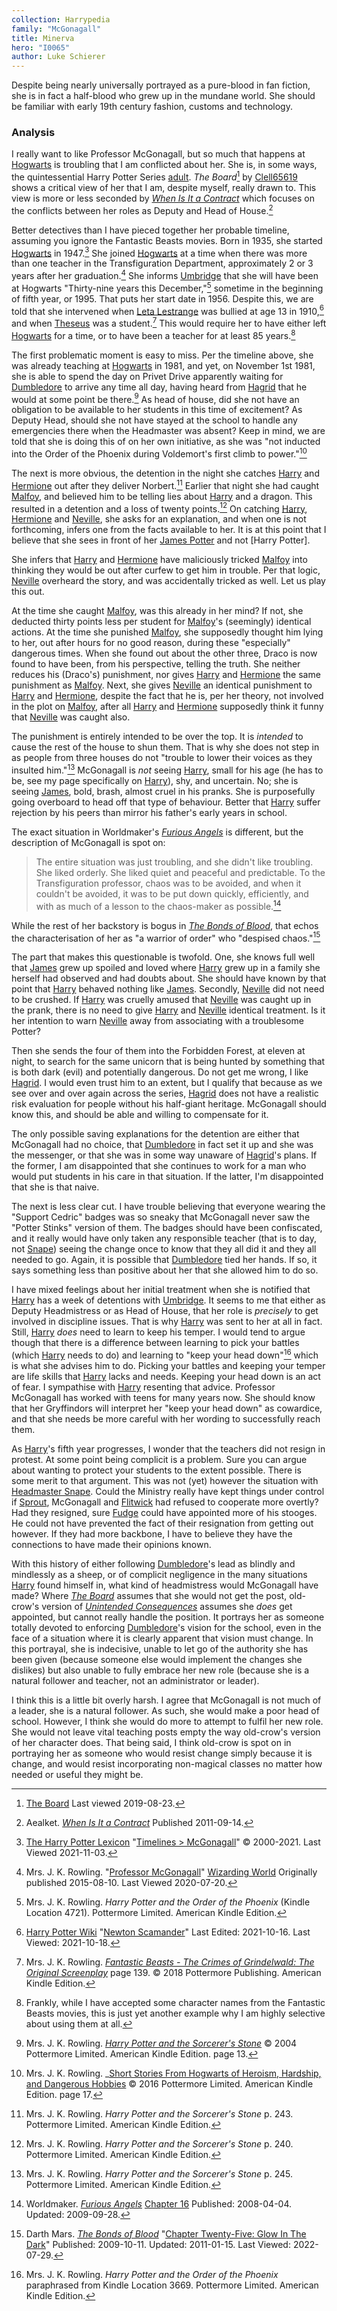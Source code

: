 ```yaml
---
collection: Harrypedia
family: "McGonagall"
title: Minerva
hero: "I0065"
author: Luke Schierer
---
```


Despite being nearly universally portrayed as a pure-blood in fan fiction, she is in fact a half-blood who grew up in the mundane world.  She should be familiar with early 19th century fashion, customs and technology. 

### Analysis

I really want to like Professor McGonagall, but so much that happens at
[Hogwarts] is troubling that I am conflicted about her. She is, in some ways,
the quintessential Harry Potter Series [adult].  _The Board_[^190823-1] by
[Clell65619][dmffan] shows a critical view of her that I am, despite myself,
really drawn to.  This view is more or less seconded by _[When Is It a
Contract][WIIAC]_ which focuses on the conflicts between her roles as Deputy and
Head of House.[^210322-2]

[adult]: <../../adults>

Better detectives than I have pieced together her probable timeline, assuming
you ignore the Fantastic Beasts movies.  Born in 1935, she started [Hogwarts]
in 1947.[^211103-1]  She joined [Hogwarts] at a time when there was more than one teacher in the Transfiguration Department, approximately 2 or 3 years after her graduation.[^200720-7]  She informs [Umbridge] that she will have been at Hogwarts "Thirty-nine years this December,"[^200720-8] sometime in the beginning of fifth year, or 1995. That puts her start date in 1956.  Despite this, we are told that she intervened when [Leta Lestrange][LL2] was bullied at age 13 in 1910,[^211018-1] and when [Theseus][TS1] was a student.[^211018-2]  This would require her to have either left [Hogwarts] for a time, or to have been a teacher for at least 85 years.[^211018-3]

[LL2]: ../../lestrange/leta/

[Umbridge]: ../../umbridge/delores_jane/

[TS1]: ../../scamander/theseus/

The first problematic moment is easy to miss.  Per the timeline above, she was
already teaching at [Hogwarts] in 1981, and yet, on November 1st 1981, she is
able to spend the day on Privet Drive apparently waiting for [Dumbledore][AD1]
to arrive any time all day, having heard from [Hagrid] that he would at some
point be there.[^220927-5]  As head of house, did she not have an obligation to
be available to her students in this time of excitement?  As Deputy Head,
should she not have stayed at the school to handle any emergencies there when
the Headmaster was absent?  Keep in mind, we are told that she is doing this of
on her own initiative, as she was "not inducted into the Order of the Phoenix
during Voldemort's first climb to power."[^220927-6]

[^220927-5]: Mrs. J. K. Rowling.
   _[Harry Potter and the Sorcerer's Stone](https://www.librarything.com/work/5403381/book/225886281)_
   © 2004 Pottermore Limited. American Kindle Edition. page 13.

[^220927-6]: Mrs. J. K. Rowling. 
   _[Short Stories From Hogwarts of Heroism, Hardship, and Dangerous Hobbies](https://www.librarything.com/work/18275508/book/226231606)
   © 2016 Pottermore Limited. American Kindle Edition. page 17. 

The next is more obvious, the detention in the night she catches [Harry]
and [Hermione] out after they deliver Norbert.[^210429-1] Earlier that
night she had caught [Malfoy][Draco], and believed him to be telling lies about
[Harry] and a dragon.  This resulted in a detention and a loss of twenty
points.[^210429-2] On catching [Harry], [Hermione] and [Neville], she
asks for an explanation, and when one is not forthcoming, infers one from the
facts available to her.  It is at this point that I believe that she sees in
front of her [James Potter][James] and not [Harry Potter]. 

She infers that [Harry] and [Hermione] have maliciously tricked
[Malfoy][Draco] into thinking they would be out after curfew to get him in
trouble.  Per that logic, [Neville] overheard the story, and was accidentally
tricked as well.  Let us play this out.

At the time she caught [Malfoy][Draco], was this already in her mind? If not, she deducted thirty points less per student for [Malfoy][Draco]'s (seemingly) identical actions.  At the time she punished [Malfoy][Draco], she supposedly thought him lying to her, out after hours for no good reason, during these "especially" dangerous times.  When she found out about the other three, Draco is now found to have been, from his perspective, telling the truth.  She neither reduces his (Draco's) punishment, nor gives [Harry] and [Hermione] the same punishment as [Malfoy][Draco].  Next, she gives [Neville] an identical punishment to [Harry] and [Hermione], despite the fact that he is, per her theory, not involved in the plot on [Malfoy][Draco], after all [Harry] and [Hermione] supposedly think it funny that [Neville] was caught also.  

The punishment is entirely intended to be over the top.  It is *intended* to
cause the rest of the house to shun them.  That is why she does not step in as
people from three houses do not "trouble to lower their voices as they insulted
him."[^210504-2]  McGonagall is *not* seeing [Harry], small for his age (he
has to be, see my page specifically on [Harry]), shy, and uncertain.  No; she
is seeing [James], bold, brash, almost cruel in his pranks.  She is
purposefully going overboard to head off that type of behaviour.  Better that
[Harry] suffer rejection by his peers than mirror his father's early years in
school.  

[James]: <../../potter/james>

The exact situation in Worldmaker's _[Furious Angels][WMFA1]_ is different, but
the description of McGonagall is spot on:

> The entire situation was just troubling, and she didn't like troubling.  She
> liked orderly. She liked quiet and peaceful and predictable.  To the
> Transfiguration professor, chaos was to be avoided, and when it couldn't be
> avoided, it was to be put down quickly, efficiently, and with as much of a
> lesson to the chaos-maker as possible.[^210922-2]

While the rest of her backstory is bogus in _[The Bonds of Blood][TBoB]_, that
echos the characterisation of her as "a warrior of order" who "despised
chaos."[^220729-2]

The part that makes this questionable is twofold.  One, she knows full well that
[James] grew up spoiled and loved where [Harry] grew up in a family she
herself had observed and had doubts about.  She should have known by that point
that [Harry] behaved nothing like [James].  Secondly, [Neville] did not
need to be crushed.  If [Harry] was cruelly amused that [Neville] was caught up
in the prank, there is no need to give [Harry] and [Neville] identical
treatment.  Is it her intention to warn [Neville] away from associating with a
troublesome Potter?

Then she sends the four of them into the Forbidden Forest, at eleven at night,
to search for the same unicorn that is being hunted by something that is both
dark (evil) and potentially dangerous.  Do not get me wrong, I like [Hagrid].
I would even trust him to an extent, but I qualify that because as we see over
and over again across the series, [Hagrid] does not have a realistic risk
evaluation for people without his half-giant heritage.  McGonagall should know
this, and should be able and willing to compensate for it.  

[Hagrid]: <../../hagrid/rubeus>

The only possible saving explanations for the detention are either that
McGonagall had no choice, that [Dumbledore][AD1] in fact set it up and she was
the messenger, or that she was in some way unaware of [Hagrid]'s plans.  If the
former, I am disappointed that she continues to work for a man who would put
students in his care in that situation.  If the latter, I'm disappointed that
she is that naive. 

The next is less clear cut.  I have trouble believing that everyone wearing the
"Support Cedric" badges was so sneaky that McGonagall never saw the "Potter
Stinks" version of them.  The badges should have been confiscated, and it really
would have only taken any responsible teacher (that is to day, not [Snape])
seeing the change once to know that they all did it and they all needed to go.
Again, it is possible that [Dumbledore][AD1] tied her hands.  If so, it says
something less than positive about her that she allowed him to do so.

I have mixed feelings about her initial treatment when she is notified that
[Harry] has a week of detentions with [Umbridge].  It seems to me that either
as Deputy Headmistress or as Head of House, that her role is *precisely* to get
involved in discipline issues.  That is why [Harry] was sent to her at all in
fact.  Still, [Harry] *does* need to learn to keep his temper.  I would tend
to argue though that there is a difference between learning to pick your battles
(which [Harry] needs to do) and learning to "keep your head down"[^210429-3]
which is what she advises him to do.  Picking your battles and keeping your
temper are life skills that [Harry] lacks and needs.  Keeping your head down is
an act of fear.  I sympathise with [Harry] resenting that advice.  Professor
McGonagall has worked with teens for many years now.  She should know that her
Gryffindors will interpret her "keep your head down" as cowardice, and that she
needs be more careful with her wording to successfully reach them. 

As [Harry]'s fifth year progresses, I wonder that the teachers did not resign
in protest.  At some point being complicit is a problem.  Sure you can argue
about wanting to protect your students to the extent possible.  There is some
merit to that argument.  This was not (yet) however the situation with
[Headmaster Snape][Snape].  Could the Ministry really have kept things under
control if [Sprout], McGonagall and [Flitwick] had refused to cooperate more
overtly?  Had they resigned, sure [Fudge] could have appointed more of his
stooges.  He could not have prevented the fact of their resignation from
getting out however.  If they had more backbone, I have to believe they have
the connections to have made their opinions known. 

[Sprout]: <../../sprout/pomona>

[Flitwick]: <../../flitwick/filus>

[Fudge]: <../../fudge/cornelius_oswald>

With this history of either following [Dumbledore][AD1]'s lead as blindly and
mindlessly as a sheep, or of complicit negligence in the many situations
[Harry] found himself in, what kind of headmistress would McGonagall have
made?  Where _[The Board][CTB2]_ assumes that she would not get the post,
old-crow's version of _[Unintended Consequences][OCUC1]_ assumes she *does* get
appointed, but cannot really handle the position.  It portrays her as someone
totally devoted to enforcing [Dumbledore][AD1]'s vision for the school, even in
the face of a situation where it is clearly apparent that vision must change.
In this portrayal, she is indecisive, unable to let go of the authority she has
been given (because someone else would implement the changes she dislikes) but
also unable to fully embrace her new role (because she is a natural follower
and teacher, not an administrator or leader).  

I think this is a little bit overly harsh.  I agree that McGonagall is not much
of a leader, she is a natural follower.  As such, she would make a poor head of
school.  However, I think she would do more to attempt to fulfil her new role.
She would not leave vital teaching posts empty the way old-crow's version of her
character does.  That being said, I think old-crow is spot on in portraying her
as someone who would resist change simply because it is change, and would resist
incorporating non-magical classes no matter how needed or useful they might be. 

[Snape]: <../../snape/severus>

[James]: <../../potter/james>

[Neville]: <../../longbottom/neville>

[Draco]: <../../malfoy/draco_lucius>

[Harry]: <../../potter/harry_james>

[Hermione]: <../../granger/hermione_jean>

[RBW1]: <../../weasley/ronald_bilius>

[AD1]: <../../dumbledore/albus_percival_wulfric_brian>

[Hogwarts]: <../../../hogwarts>

[OCUC1]: https://www.fanfiction.net/s/13903544/

[CTB2]: https://archiveofourown.org/works/156533

[WMFA1]: https://www.fanfiction.net/s/4175909

[TBoB]: https://www.fanfiction.net/s/5435295

[^220729-2]: Darth Mars.
    _[The Bonds of Blood][TBoB]_
    "[Chapter Twenty-Five: Glow In The Dark](https://www.fanfiction.net/s/5435295/25/The-Bonds-of-Blood)"
    Published: 2009-10-11. Updated: 2011-01-15. Last Viewed: 2022-07-29.

[^211103-1]: [The Harry Potter Lexicon](https://www.hp-lexicon.org/)
    "[Timelines > McGonagall](https://www.hp-lexicon.org/timeline/character-timelines/mcgonagall/)"
    © 2000-2021. Last Viewed 2021-11-03.

[^210922-2]: Worldmaker.
    _[Furious Angels](https://www.fanfiction.net/s/4175909)_
    [Chapter 16](https://www.fanfiction.net/s/4175909/16/Furious-Angels)
    Published: 2008-04-04. Updated: 2009-09-28. 

[^210504-2]: Mrs. J. K. Rowling. _Harry Potter and the Sorcerer's Stone_
    p. 245. Pottermore Limited. American Kindle Edition. 

[^210429-1]: Mrs. J. K. Rowling. _Harry Potter and the Sorcerer's Stone_
    p. 243. Pottermore Limited. American Kindle Edition. 

[^210429-2]: Mrs. J. K. Rowling. _Harry Potter and the Sorcerer's Stone_
    p. 240. Pottermore Limited. American Kindle Edition. 

[^210429-3]: Mrs. J. K. Rowling. _Harry Potter and the Order of the Phoenix_
    paraphrased from Kindle Location 3669. Pottermore Limited. American Kindle Edition. 

[dmffan]: https://deluded-musings.fanficauthors.net

[^210322-2]: Aealket.
    _[When Is It a Contract](https://www.fanfiction.net/s/7382549)_ Published 2011-09-14. 

[WIIAC]: https://www.fanfiction.net/s/7382549

[^190823-1]: [The Board](https://deluded-musings.fanficauthors.net/The_Board/The_Board/)
    Last viewed 2019-08-23.

[^200720-7]: Mrs. J. K. Rowling. 
    "[Professor McGonagall](https://www.wizardingworld.com/writing-by-jk-rowling/professor-mcgonagall)"
    [Wizarding World](https://www.wizardingworld.com/) Originally published
    2015-08-10.  Last Viewed 2020-07-20.

[^200720-8]:  Mrs. J. K. Rowling. _Harry Potter and the Order of the Phoenix_ 
    (Kindle Location 4721). Pottermore Limited. American Kindle Edition. 

[^211018-1]: [Harry Potter Wiki](https://harrypotter.fandom.com/wiki)
    "[Newton Scamander](https://harrypotter.fandom.com/wiki/Newton_Scamander)"
    Last Edited: 2021-10-16. Last Viewed: 2021-10-18. 

[^211018-2]: Mrs. J. K. Rowling. 
    _[Fantastic Beasts - The Crimes of Grindelwald: The Original
    Screenplay](https://www.goodreads.com/book/show/39330961-fantastic-beasts---the-crimes-of-grindelwald)_
    page 139. © 2018 Pottermore Publishing. American Kindle Edition.

[^211018-3]: Frankly, while I have accepted some character names from
    the Fantastic Beasts movies, this is just yet another example why I am
    highly selective about using them at all.  
